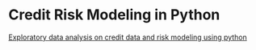 # Credit Risk Modeling in Python
 [Exploratory data analysis on credit data and risk modeling using python]()
